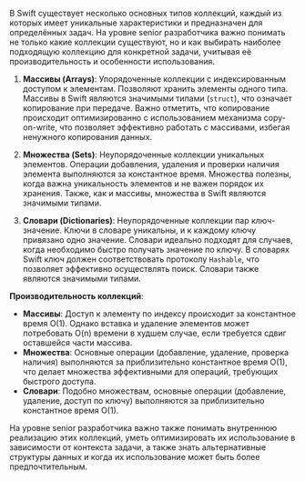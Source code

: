 В Swift существует несколько основных типов коллекций, каждый из которых имеет уникальные характеристики и предназначен для определённых задач. На уровне senior разработчика важно понимать не только какие коллекции существуют, но и как выбирать наиболее подходящую коллекцию для конкретной задачи, учитывая её производительность и особенности использования.

1. **Массивы (Arrays)**: Упорядоченные коллекции с индексированным доступом к элементам. Позволяют хранить элементы одного типа. Массивы в Swift являются значимыми типами (`struct`), что означает копирование при передаче. Важно отметить, что копирование происходит оптимизированно с использованием механизма copy-on-write, что позволяет эффективно работать с массивами, избегая ненужного копирования данных.

2. **Множества (Sets)**: Неупорядоченные коллекции уникальных элементов. Операции добавления, удаления и проверки наличия элемента выполняются за константное время. Множества полезны, когда важна уникальность элементов и не важен порядок их хранения. Также, как и массивы, множества в Swift являются значимыми типами.

3. **Словари (Dictionaries)**: Неупорядоченные коллекции пар ключ-значение. Ключи в словаре уникальны, и к каждому ключу привязано одно значение. Словари идеально подходят для случаев, когда необходимо быстро получать значение по ключу. В словарях Swift ключ должен соответствовать протоколу `Hashable`, что позволяет эффективно осуществлять поиск. Словари также являются значимыми типами.

**Производительность коллекций**:
- **Массивы**: Доступ к элементу по индексу происходит за константное время O(1). Однако вставка и удаление элементов может потребовать O(n) времени в худшем случае, если требуется сдвиг оставшейся части массива.
- **Множества**: Основные операции (добавление, удаление, проверка наличия) выполняются за приблизительно константное время O(1), что делает множества эффективными для операций, требующих быстрого доступа.
- **Словари**: Подобно множествам, основные операции (добавление, удаление, доступ по ключу) выполняются за приблизительно константное время O(1).

На уровне senior разработчика важно также понимать внутреннюю реализацию этих коллекций, уметь оптимизировать их использование в зависимости от контекста задачи, а также знать альтернативные структуры данных и когда их использование может быть более предпочтительным.